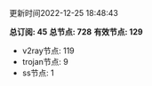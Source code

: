 更新时间2022-12-25 18:48:43

**总订阅: 45**
**总节点: 728**
**有效节点: 129**
- v2ray节点: 119
- trojan节点: 9
- ss节点: 1

